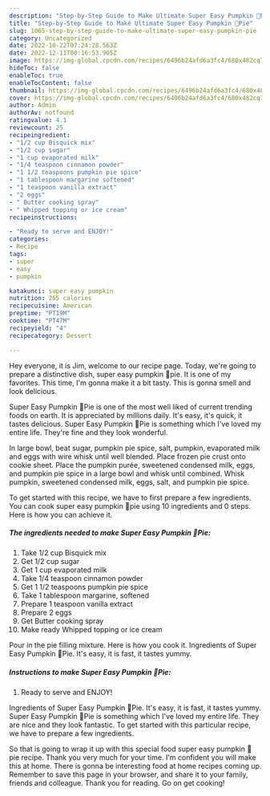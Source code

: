 ```yaml
---
description: "Step-by-Step Guide to Make Ultimate Super Easy Pumpkin 🎃Pie"
title: "Step-by-Step Guide to Make Ultimate Super Easy Pumpkin 🎃Pie"
slug: 1065-step-by-step-guide-to-make-ultimate-super-easy-pumpkin-pie
category: Uncategorized
date: 2022-10-22T07:24:28.563Z
date: 2022-12-11T00:16:53.905Z
image: https://img-global.cpcdn.com/recipes/6496b24afd6a3fc4/680x482cq70/super-easy-pumpkin-pie-recipe-main-photo.jpg
hideToc: false
enableToc: true
enableTocContent: false
thumbnail: https://img-global.cpcdn.com/recipes/6496b24afd6a3fc4/680x482cq70/super-easy-pumpkin-pie-recipe-main-photo.jpg
cover: https://img-global.cpcdn.com/recipes/6496b24afd6a3fc4/680x482cq70/super-easy-pumpkin-pie-recipe-main-photo.jpg
author: Admin
authorAv: notfound
ratingvalue: 4.1
reviewcount: 25
recipeingredient:
- "1/2 cup Bisquick mix"
- "1/2 cup sugar"
- "1 cup evaporated milk"
- "1/4 teaspoon cinnamon powder"
- "1 1/2 teaspoons pumpkin pie spice"
- "1 tablespoon margarine softened"
- "1 teaspoon vanilla extract"
- "2 eggs"
- " Butter cooking spray"
- " Whipped topping or ice cream"
recipeinstructions:

- "Ready to serve and ENJOY!"
categories:
- Recipe
tags:
- super
- easy
- pumpkin

katakunci: super easy pumpkin 
nutrition: 265 calories
recipecuisine: American
preptime: "PT19M"
cooktime: "PT47M"
recipeyield: "4"
recipecategory: Dessert

---
```



Hey everyone, it is Jim, welcome to our recipe page. Today, we're going to prepare a distinctive dish, super easy pumpkin 🎃pie. It is one of my favorites. This time, I'm gonna make it a bit tasty. This is gonna smell and look delicious.

Super Easy Pumpkin 🎃Pie is one of the most well liked of current trending foods on earth. It is appreciated by millions daily. It's easy, it's quick, it tastes delicious. Super Easy Pumpkin 🎃Pie is something which I've loved my entire life. They're fine and they look wonderful.

In large bowl, beat sugar, pumpkin pie spice, salt, pumpkin, evaporated milk and eggs with wire whisk until well blended. Place frozen pie crust onto cookie sheet. Place the pumpkin purée, sweetened condensed milk, eggs, and pumpkin pie spice in a large bowl and whisk until combined. Whisk pumpkin, sweetened condensed milk, eggs, salt, and pumpkin pie spice.


To get started with this recipe, we have to first prepare a few ingredients. You can cook super easy pumpkin 🎃pie using 10 ingredients and 0 steps. Here is how you can achieve it.

<!--inarticleads1-->

##### The ingredients needed to make Super Easy Pumpkin 🎃Pie:

1. Take 1/2 cup Bisquick mix
1. Get 1/2 cup sugar
1. Get 1 cup evaporated milk
1. Take 1/4 teaspoon cinnamon powder
1. Get 1 1/2 teaspoons pumpkin pie spice
1. Take 1 tablespoon margarine, softened
1. Prepare 1 teaspoon vanilla extract
1. Prepare 2 eggs
1. Get  Butter cooking spray
1. Make ready  Whipped topping or ice cream


Pour in the pie filling mixture. Here is how you cook it. Ingredients of Super Easy Pumpkin 🎃Pie. It&#39;s easy, it is fast, it tastes yummy. 

<!--inarticleads2-->

##### Instructions to make Super Easy Pumpkin 🎃Pie:


1. Ready to serve and ENJOY!

Ingredients of Super Easy Pumpkin 🎃Pie. It&#39;s easy, it is fast, it tastes yummy. Super Easy Pumpkin 🎃Pie is something which I&#39;ve loved my entire life. They are nice and they look fantastic. To get started with this particular recipe, we have to prepare a few ingredients. 

So that is going to wrap it up with this special food super easy pumpkin 🎃pie recipe. Thank you very much for your time. I'm confident you will make this at home. There is gonna be interesting food at home recipes coming up. Remember to save this page in your browser, and share it to your family, friends and colleague. Thank you for reading. Go on get cooking!
